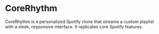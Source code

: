 # CoreRhythm
CoreRhythm is a personalized Spotify clone that streams a custom playlist with a sleek, responsive interface. It replicates core Spotify features.

